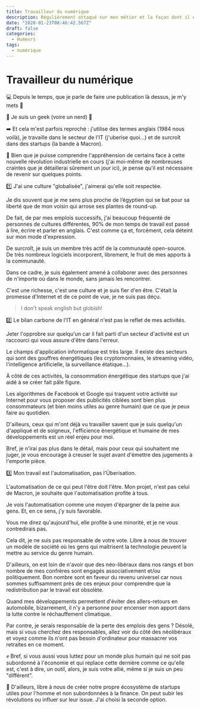 ```yaml
---
title: Travailleur du numérique
description: Régulièrement attaqué sur mon métier et la façon dont il déteint sur ma manière d'aborder la politique, j'entre un peu dans le détail.
date: "2020-01-23T08:46:42.567Z"
draft: false
categories:
  - Humeurs
tags:
  - numérique
---
```


# Travailleur du numérique

💻 Depuis le temps, que je parle de faire une publication là dessus, je m'y mets 🙂

🎉 Je suis un geek (voire un nerd) 🎉

➡️ Et cela m'est parfois reproché : j'utilise des termes anglais (1984 nous voilà), je travaille dans le secteur de l'IT (j'uberise quoi...) et de surcroît dans des startups (la bande à Macron).

🛑 Bien que je puisse comprendre l'appréhension de certains face à cette nouvelle révolution industrielle en cours (j'ai moi-même de nombreuses craintes que je détaillerai sûrement un jour ici), je pense qu'il est nécessaire de revenir sur quelques points.

1️⃣ J'ai une culture "globalisée", j'aimerai qu'elle soit respectée.

Je dis souvent que je me sens plus proche de l’égyptien qui se bat pour sa liberté que de mon voisin qui arrose ses plantes de round-up.

De fait, de par mes emplois successifs, j'ai beaucoup fréquenté de personnes de cultures différentes, 90% de mon temps de travail est passé à lire, écrire et parler en anglais. C'est comme ça et, forcément, cela déteint sur mon mode d'expression.

De surcroît, je suis un membre très actif de la communauté open-source. De très nombreux logiciels incorporent, librement, le fruit de mes apports à la communauté.

Dans ce cadre, je suis également amené à collaborer avec des personnes de n'importe où dans le monde, sans jamais les rencontrer.

C'est une richesse, c'est une culture et je suis fier d'en être. C'était la promesse d'Internet et de ce point de vue, je ne suis pas déçu.

> I don't speak english but globish!

2️⃣ Le bilan carbone de l'IT en général n'est pas le reflet de mes activités.

Jeter l'opprobre sur quelqu'un car il fait parti d'un secteur d'activité est un raccourci qui vous assure d'être dans l'erreur.

Le champs d'application informatique est très large. Il existe des secteurs qui sont des gouffres énergétiques (les cryptomonnaies, le streaming vidéo, l'intelligence artificielle, la surveillance étatique...).

À côté de ces activités, la consommation énergétique des startups que j'ai aidé à se créer fait pâle figure.

Les algorithmes de Facebook et Google qui traquent votre activité sur Internet pour vous proposer des publicités ciblées sont bien plus consommateurs (et bien moins utiles au genre humain) que ce que je peux faire au quotidien.

D'ailleurs, ceux qui m'ont déjà vu travailler savent que je suis quelqu'un d'appliqué et de soigneux, l'efficience énergétique et humaine de mes développements est un réel enjeu pour moi.

Bref, je n'irai pas plus dans le détail, mais pour ceux qui souhaitent me juger, je vous encourage à creuser le sujet avant d'émettre des jugements à l'emporte pièce.

3️⃣ Mon travail est l'automatisation, pas l'Überisation.

L'automatisation de ce qui peut l'être doit l'être. Mon projet, n'est pas celui de Macron, je souhaite que l'automatisation profite à tous.

Je vois l'automatisation comme une moyen d'épargner de la peine aux gens. Et, en ce sens, j'y suis favorable.

Vous me direz qu'aujourd'hui, elle profite à une minorité, et je ne vous contredirais pas.

Cela dit, je ne suis pas responsable de votre vote. Libre à nous de trouver un modèle de société où les gens qui maîtrisent la technologie peuvent la mettre au service du genre humain.

D'ailleurs, on est loin de n'avoir que des néo-libéraux dans nos rangs et bon nombre de mes confrères sont engagés associativement et/ou politiquement. Bon nombre sont en faveur du revenu universel car nous sommes suffisamment près de ces enjeux pour comprendre que la redistribution par le travail est obsolète.

Quand mes développements permettent d'éviter des allers-retours en automobile, bizarrement, il n'y a personne pour encenser mon apport dans la lutte contre le réchauffement climatique.

Par contre, je serais responsable de la perte des emplois des gens ? Désolé, mais si vous cherchez des responsables, allez voir du côté des néolibéraux et voyez comme ils n'ont pas besoin d'ordinateur pour massacrer vos retraites en ce moment.

✊ Bref, si vous aussi vous luttez pour un monde plus humain qui ne soit pas subordonné à l'économie et qui replace cette dernière comme ce qu'elle est, c'est à dire, un outil, alors, je suis votre allié, même si je suis un peu "différent".

🤔 D'ailleurs, libre à nous de créer notre propre écosystème de startups utiles pour l'homme et non subordonnées à la finance. On peut subir les révolutions ou influer sur leur issue. J'ai choisi la seconde option.
